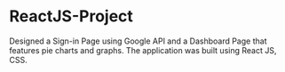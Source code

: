 # ReactJS-Project
Designed a Sign-in Page using Google API and a Dashboard Page that features pie charts and graphs. The application was built using React JS, CSS.
